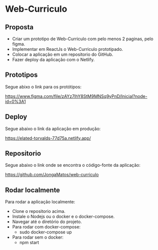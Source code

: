 # Web-Curriculo

## Proposta

* Criar um prototipo de Web-Curriculo com pelo menos 2 paginas, pelo figma.
* Implementar em ReactJs o Web-Curriculo prototipado.
* Colocar a aplicação em um repositorio do GitHub.
* Fazer deploy da aplicação com o Netlify.

## Prototipos

Segue abixo o link para os protótipos:

<https://www.figma.com/file/zAYz7IhY8StM9MNSq9yPnD/Inicial?node-id=0%3A1>

## Deploy

Segue abaixo o link da aplicação em produção:

<https://elated-torvalds-77d75a.netlify.app/>

## Repositorio

Segue abaixo o link onde se encontra o código-fonte da aplicação:

<https://github.com/JongaMatos/web-curriculo>

## Rodar localmente

Para rodar a aplicação localmente:

* Clone o repositorio acima.
* Instale o Nodejs ou o docker e o docker-compose.
* Navegar até o diretório do projeto.
* Para rodar com docker-compose:
  * sudo docker-compose up
* Para rodar sem o docker:
  * npm start
